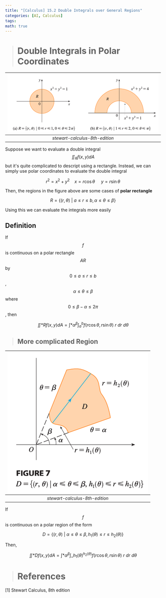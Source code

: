 ```yaml
---
title: "[Calculus] 15.2 Double Integrals over General Regions"
categories: [AI, Calculus]
tags: 
math: true
---
```



> # Double Integrals in Polar Coordinates

| ![joint](/assets/img/MATH/calculus/ch15_2.png) |
| :--------------------------------------------: |
|         _stewart-calculus-8th-edition_         |

Suppose we want to evaluate a double integral $$\iint_Rf(x,y)dA$$ but it's quite complicated to descript using a rectangle. Instead, we can simply use polar coordinates to evaluate the double integral

$$ r^2 = x^2 + y^2\ \ \ \ x=r\cos{\theta}\ \ \ \ \ y=r\sin{\theta} $$

Then, the regions in the figure above are some cases of **polar rectangle**

$$ R = \{ (r,\theta)\ \vert \ a \leq r \leq b, \alpha \leq \theta \leq \beta \} $$

Using this we can evaluate the integrals more easily

## Definition

If $$f$$ is continuous on a polar rectangle $$AR$$ by $$0 \leq a \leq r \leq b$$, $$\alpha \leq \theta \leq \beta$$ where $$0 \leq \beta - \alpha \leq 2\pi$$, then

$$ \iint*R f(x,y)dA = \int*{\alpha}^{\beta}\int_a^b f(r \cos{\theta}, r\sin{\theta})\ r\ dr\ d\theta $$

> ## More complicated Region

| ![joint](/assets/img/MATH/calculus/ch15_3.png) |
| :--------------------------------------------: |
|         _stewart-calculus-8th-edition_         |

If $$f$$ is continuous on a polar region of the form

$$ D = \{ (r, \theta)\ \vert \ \alpha \leq \theta \leq \beta, h_1(\theta) \leq r \leq h_2(\theta) \} $$

Then,

$$ \iint*D f(x,y)dA = \int*{\alpha}^{\beta}\int\_{h_1(\theta)}^{h_2(\theta)}f(r\cos{\theta},r\sin{\theta})\ r\ dr\ d\theta $$

> # References

[1] Stewart Calculus, 8th edition
